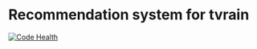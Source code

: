 # Recommendation system for tvrain
[![Code Health](https://landscape.io/github/xenx/recommendation_system/master/landscape.svg?style=flat)](https://landscape.io/github/xenx/recommendation_system/master)
